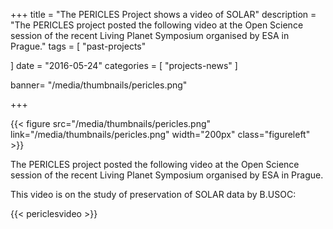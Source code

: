 +++
title = "The PERICLES Project shows a video of SOLAR"
description = "The PERICLES project posted the following video at the Open Science session of the recent Living Planet Symposium organised by ESA in Prague."
tags = [
"past-projects"

]
date = "2016-05-24"
categories = [
   "projects-news"
]

banner= "/media/thumbnails/pericles.png"


+++

{{< figure src="/media/thumbnails/pericles.png"  link="/media/thumbnails/pericles.png"  width="200px" class="figureleft" >}}


The PERICLES project posted the following video at the Open Science session of the recent Living Planet Symposium organised by ESA in Prague.

This video is on the study of preservation of SOLAR data by B.USOC:

{{< periclesvideo >}}